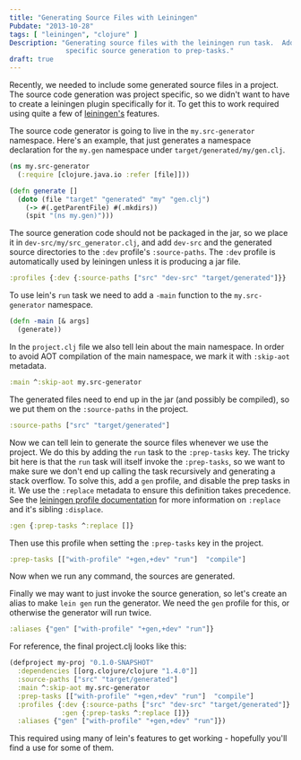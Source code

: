 ```yaml
---
title: "Generating Source Files with Leiningen"
Pubdate: "2013-10-28"
tags: [ "leiningen", "clojure" ]
Description: "Generating source files with the leiningen run task.  Adds project
              specific source generation to prep-tasks."
draft: true
---
```


Recently, we needed to include some generated source files in a
project.  The source code generation was project specific, so we
didn't want to have to create a leiningen plugin specifically for it.
To get this to work required using quite a few of
[leiningen's](https://github.com/technomancy/leiningen) features.

The source code generator is going to live in the `my.src-generator`
namespace.  Here's an example, that just generates a namespace
declaration for the `my.gen` namespace under
`target/generated/my/gen.clj`.

```clj
(ns my.src-generator
  (:require [clojure.java.io :refer [file]]))

(defn generate []
  (doto (file "target" "generated" "my" "gen.clj")
    (-> #(.getParentFile) #(.mkdirs))
    (spit "(ns my.gen)")))
```

The source generation code should not be packaged in the jar, so we
place it in `dev-src/my/src_generator.clj`, and add `dev-src` and the
generated source directories to the `:dev` profile's `:source-paths`.
The `:dev` profile is automatically used by leiningen unless it is
producing a jar file.

```clj
:profiles {:dev {:source-paths ["src" "dev-src" "target/generated"]}}
```

To use lein's `run` task we need to add a `-main` function to the
`my.src-generator` namespace.

```clj
(defn -main [& args]
  (generate))
```

In the `project.clj` file we also tell lein about the main namespace.
In order to avoid AOT compilation of the main namespace, we mark it
with `:skip-aot` metadata.

```clj
:main ^:skip-aot my.src-generator
```

The generated files need to end up in the jar (and possibly be compiled),
so we put them on the `:source-paths` in the project.

```clj
:source-paths ["src" "target/generated"]
```

Now we can tell lein to generate the source files whenever we use the
project.  We do this by adding the `run` task to the `:prep-tasks`
key.  The tricky bit here is that the `run` task will itself invoke
the `:prep-tasks`, so we want to make sure we don't end up calling the
task recursively and generating a stack overflow.  To solve this, add
a `gen` profile, and disable the prep tasks in it.  We use the
`:replace` metadata to ensure this definition takes precedence.  See
the
[leiningen profile documentation](https://github.com/technomancy/leiningen/blob/master/doc/PROFILES.md#merging)
for more information on `:replace` and it's sibling `:displace`.

```clj
:gen {:prep-tasks ^:replace []}
```

Then use this profile when setting the `:prep-tasks` key in the project.

```clj
:prep-tasks [["with-profile" "+gen,+dev" "run"]  "compile"]
```

Now when we run any command, the sources are generated.

Finally we may want to just invoke the source generation, so let's
create an alias to make `lein gen` run the generator.  We need the
`gen` profile for this, or otherwise the generator will run twice.

```clj
:aliases {"gen" ["with-profile" "+gen,+dev" "run"]}
```

For reference, the final project.clj looks like this:

```clj
(defproject my-proj "0.1.0-SNAPSHOT"
  :dependencies [[org.clojure/clojure "1.4.0"]]
  :source-paths ["src" "target/generated"]
  :main ^:skip-aot my.src-generator
  :prep-tasks [["with-profile" "+gen,+dev" "run"]  "compile"]
  :profiles {:dev {:source-paths ["src" "dev-src" "target/generated"]}
             :gen {:prep-tasks ^:replace []}}
  :aliases {"gen" ["with-profile" "+gen,+dev" "run"]})
```

This required using many of lein's features to get working - hopefully
you'll find a use for some of them.
